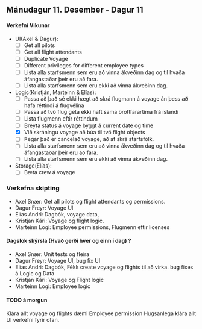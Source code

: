 ## Mánudagur 11. Desember - Dagur 11

#### Verkefni Vikunar
- UI(Axel & Dagur):
  - [ ] Get all pilots
  - [ ] Get all flight attendants
  - [ ] Duplicate Voyage
  - [ ] Different privileges for different employee types
  - [ ] Lista alla starfsmenn sem eru að vinna ákveðinn dag og til hvaða áfangastaðar þeir eru að fara.
  - [ ] Lista alla starfsmenn sem eru ekki að vinna ákveðinn dag.

- Logic(Kristján, Marteinn & Elías):
  - [ ] Passa að það sé ekki hægt að skrá flugmann á voyage án þess að hafa réttindi á flugvélina
  - [ ] Passa að tvö flug geta ekki haft sama brottfarartíma frá íslandi
  - [ ] Lista flugmenn eftir réttindum
  - [ ] Breyta status á voyage byggt á current date og time
  - [X] Við skráningu voyage að búa til tvö flight objects
  - [ ] Þegar það er cancelað voyage, að af skrá starfsfólk.
  - [ ] Lista alla starfsmenn sem eru að vinna ákveðinn dag og til hvaða áfangastaðar þeir eru að fara.
  - [ ] Lista alla starfsmenn sem eru ekki að vinna ákveðinn dag.

- Storage(Elías):
  - [ ] Bæta crew á voyage

### Verkefna skipting
- Axel Snær: Get all pilots og flight attendants og permissions.
- Dagur Freyr: Voyage UI
- Elías Andri: Dagbók, voyage data, 
- Kristján Kári: Voyage og flight logic.
- Marteinn Logi: Employee permissions, Flugmenn eftir licenses

#### Dagslok skýrsla (Hvað gerði hver og einn í dag) ?

- Axel Snær: Unit tests og fleira
- Dagur Freyr: Voyage UI, bug fix UI
- Elías Andri: Dagbók, Fékk create voyage og flights til að virka. bug fixes á Logic og Data
- Kristján Kári: Voyage og Flight logic
- Marteinn Logi: Employee logic

#### TODO á morgun
Klára allt voyage og flights dæmi
Employee permission
Hugsanlega klára allt UI verkefni fyrir ofan. 
